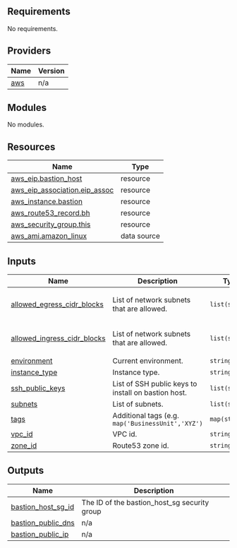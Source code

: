 ## Requirements

No requirements.

## Providers

| Name | Version |
|------|---------|
| <a name="provider_aws"></a> [aws](#provider\_aws) | n/a |

## Modules

No modules.

## Resources

| Name | Type |
|------|------|
| [aws_eip.bastion_host](https://registry.terraform.io/providers/hashicorp/aws/latest/docs/resources/eip) | resource |
| [aws_eip_association.eip_assoc](https://registry.terraform.io/providers/hashicorp/aws/latest/docs/resources/eip_association) | resource |
| [aws_instance.bastion](https://registry.terraform.io/providers/hashicorp/aws/latest/docs/resources/instance) | resource |
| [aws_route53_record.bh](https://registry.terraform.io/providers/hashicorp/aws/latest/docs/resources/route53_record) | resource |
| [aws_security_group.this](https://registry.terraform.io/providers/hashicorp/aws/latest/docs/resources/security_group) | resource |
| [aws_ami.amazon_linux](https://registry.terraform.io/providers/hashicorp/aws/latest/docs/data-sources/ami) | data source |

## Inputs

| Name | Description | Type | Default | Required |
|------|-------------|------|---------|:--------:|
| <a name="input_allowed_egress_cidr_blocks"></a> [allowed\_egress\_cidr\_blocks](#input\_allowed\_egress\_cidr\_blocks) | List of network subnets that are allowed. | `list(string)` | <pre>[<br>  "0.0.0.0/0"<br>]</pre> | no |
| <a name="input_allowed_ingress_cidr_blocks"></a> [allowed\_ingress\_cidr\_blocks](#input\_allowed\_ingress\_cidr\_blocks) | List of network subnets that are allowed. | `list(string)` | <pre>[<br>  "0.0.0.0/0"<br>]</pre> | no |
| <a name="input_environment"></a> [environment](#input\_environment) | Current environment. | `string` | n/a | yes |
| <a name="input_instance_type"></a> [instance\_type](#input\_instance\_type) | Instance type. | `string` | `"t3a.nano"` | no |
| <a name="input_ssh_public_keys"></a> [ssh\_public\_keys](#input\_ssh\_public\_keys) | List of SSH public keys to install on bastion host. | `list(string)` | n/a | yes |
| <a name="input_subnets"></a> [subnets](#input\_subnets) | List of subnets. | `list(string)` | n/a | yes |
| <a name="input_tags"></a> [tags](#input\_tags) | Additional tags (e.g. `map('BusinessUnit','XYZ')` | `map(string)` | `{}` | no |
| <a name="input_vpc_id"></a> [vpc\_id](#input\_vpc\_id) | VPC id. | `string` | `""` | no |
| <a name="input_zone_id"></a> [zone\_id](#input\_zone\_id) | Route53 zone id. | `string` | n/a | yes |

## Outputs

| Name | Description |
|------|-------------|
| <a name="output_bastion_host_sg_id"></a> [bastion\_host\_sg\_id](#output\_bastion\_host\_sg\_id) | The ID of the bastion\_host\_sg security group |
| <a name="output_bastion_public_dns"></a> [bastion\_public\_dns](#output\_bastion\_public\_dns) | n/a |
| <a name="output_bastion_public_ip"></a> [bastion\_public\_ip](#output\_bastion\_public\_ip) | n/a |
